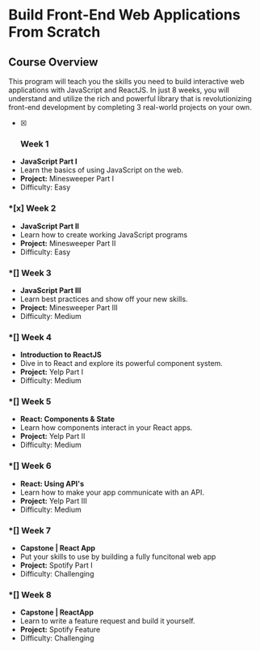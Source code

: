 # Build Front-End Web Applications From Scratch

## Course Overview

This program will teach you the skills you need to build interactive web applications with JavaScript and ReactJS. In just 8 weeks, you will understand and utilize the rich and powerful library that is revolutionizing front-end development by completing 3 real-world projects on your own.

* [x] ### Week 1
* **JavaScript Part I**
* Learn the basics of using JavaScript on the web.
* **Project:** Minesweeper Part I
* Difficulty: Easy

### *[x] Week 2
* **JavaScript Part II**
* Learn how to create working JavaScript programs
* **Project:** Minesweeper Part II
* Difficulty: Easy

### *[] Week 3
* **JavaScript Part III**
* Learn best practices and show off your new skills.
* **Project:** Minesweeper Part III
* Difficulty: Medium

### *[] Week 4
* **Introduction to ReactJS**
* Dive in to React and explore its powerful component system.
* **Project:** Yelp Part I
* Difficulty: Medium

### *[] Week 5
* **React: Components & State**
* Learn how components interact in your React apps.
* **Project:** Yelp Part II
* Difficulty: Medium

### *[] Week 6
* **React: Using API's**
* Learn how to make your app communicate with an API.
* **Project:** Yelp Part III
* Difficulty: Medium

### *[] Week 7
* **Capstone | React App**
* Put your skills to use by building a fully funcitonal web app
* **Project:** Spotify Part I
* Difficulty: Challenging

### *[] Week 8
* **Capstone | ReactApp**
* Learn to write a feature request and build it yourself.
* **Project:** Spotify Feature
* Difficulty: Challenging
